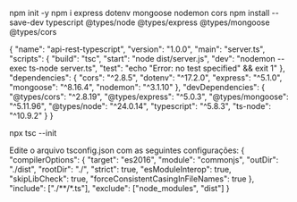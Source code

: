 npm init -y
npm i express dotenv mongoose nodemon  cors
npm install --save-dev typescript @types/node @types/express @types/mongoose @types/cors


{
  "name": "api-rest-typescript",
  "version": "1.0.0",
  "main": "server.ts",
  "scripts": {
    "build": "tsc",
    "start": "node dist/server.js",
    "dev": "nodemon --exec ts-node server.ts",
    "test": "echo \"Error: no test specified\" && exit 1"
  },
  "dependencies": {
    "cors": "^2.8.5",
    "dotenv": "^17.2.0",
    "express": "^5.1.0",
    "mongoose": "^8.16.4",
    "nodemon": "^3.1.10"
  },
  "devDependencies": {
    "@types/cors": "^2.8.19",
    "@types/express": "^5.0.3",
    "@types/mongoose": "^5.11.96",
    "@types/node": "^24.0.14",
    "typescript": "^5.8.3",
    "ts-node": "^10.9.2"
  }
}

npx tsc --init


Edite o arquivo tsconfig.json com as seguintes configurações:
{
  "compilerOptions": {
    "target": "es2016",
    "module": "commonjs",
    "outDir": "./dist",
    "rootDir": "./",
    "strict": true,
    "esModuleInterop": true,
    "skipLibCheck": true,
    "forceConsistentCasingInFileNames": true
  },
  "include": ["./**/*.ts"],
  "exclude": ["node_modules", "dist"]
}
